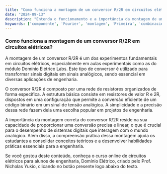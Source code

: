 ```yaml
---
title: "Como funciona a montagem de um conversor R/2R em circuitos elétricos?"
date: "2024-09-13"
description: "Entenda o funcionamento e a importância da montagem de um conversor R/2R em circuitos elétricos."
keywords: ['componente', 'Fourier', 'montagem', 'Primeira', 'combinacional', 'Ordem', 'R/2R']
---
```


### Como funciona a montagem de um conversor R/2R em circuitos elétricos?

A montagem de um conversor R/2R é um dos experimentos fundamentais em circuitos elétricos, especialmente em aulas experimentais como as do módulo Domínio Elétrico Labs. Este tipo de conversor é utilizado para transformar sinais digitais em sinais analógicos, sendo essencial em diversas aplicações de engenharia.

O conversor R/2R é composto por uma rede de resistores organizados de forma específica. A estrutura básica consiste em resistores de valor R e 2R, dispostos em uma configuração que permite a conversão eficiente de um código binário em um sinal de tensão analógica. A simplicidade e a precisão dessa rede fazem dela uma escolha popular em projetos de engenharia.

A importância da montagem correta do conversor R/2R reside na sua capacidade de proporcionar uma conversão precisa e linear, o que é crucial para o desempenho de sistemas digitais que interagem com o mundo analógico. Além disso, a compreensão prática dessa montagem ajuda os estudantes a consolidar conceitos teóricos e a desenvolver habilidades práticas essenciais para a engenharia.

Se você gostou deste conteúdo, conheça o curso online de circuitos elétricos para alunos de engenharia, Domínio Elétrico, criado pelo Prof. Nicholas Yukio, clicando no botão presente logo abaixo do texto.